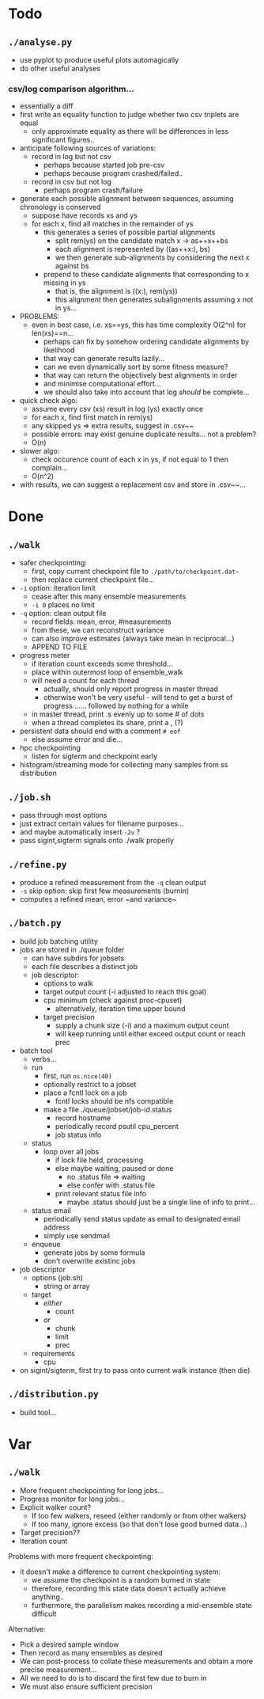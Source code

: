 # Todo

## `./analyse.py`
- use pyplot to produce useful plots automagically
- do other useful analyses

### csv/log comparison algorithm...
- essentially a diff
- first write an equality function to judge whether two csv triplets are equal
    - only approximate equality as there will be differences in less significant figures..
- anticipate following sources of variations:
    - record in log but not csv
        - perhaps because started job pre-csv
        - perhaps because program crashed/failed..
    - record in csv but not log
        - perhaps program crash/failure
- generate each possible alignment between sequences, assuming chronology is conserved
    - suppose have records xs and ys
    - for each x, find all matches in the remainder of ys
        - this generates a series of possible partial alignments
            - split rem(ys) on the candidate match x -> as++x++bs
            - each alignment is represented by ((as++x:), bs)
            - we then generate sub-alignments by considering the next x against bs
        - prepend to these candidate alignments that corresponding to x missing in ys
            - that is, the alignment is ((x:), rem(ys))
            - this alignment then generates subalignments assuming x not in ys...
- PROBLEMS:
    - even in best case, i.e. xs==ys, this has time complexity O(2^n) for len(xs)==n...
        - perhaps can fix by somehow ordering candidate alignments by likelihood
        - that way can generate results lazily...
        - can we even dynamically sort by some fitness measure?
        - that way can return the objectively best alignments in order
        - and minimise computational effort...
        - we should also take into account that log _should_ be complete...
- quick check algo:
    - assume every csv (xs) result in log (ys) exactly once
    - for each x, find first match in rem(ys)
    - any skipped ys => extra results, suggest in .csv~~
    - possible errors: may exist genuine duplicate results... not a problem?
    - O(n)
- slower algo:
    - check occurence count of each x in ys, if not equal to 1 then complain...
    - O(n^2)
- with results, we can suggest a replacement csv and store in .csv~~...

# Done

## `./walk`
- safer checkpointing:
    - first, copy current checkpoint file to `./path/to/checkpoint.dat~`
    - then replace current checkpoint file...
- `-i` option: iteration limit
    - cease after this many ensemble measurements
    - `-i 0` places no limit
- `-q` option: clean output file
    - record fields: mean, error, #measurements
    - from these, we can reconstruct variance
    - can also improve estimates (always take mean in reciprocal...)
    - APPEND TO FILE
- progress meter
    - if iteration count exceeds some threshold...
    - place within outermost loop of ensemble_walk
    - will need a count for each thread
        - actually, should only report progress in master thread
        - otherwise won't be very useful - will tend to get a burst of
          progress ...... followed by nothing for a while
    - in master thread, print .s evenly up to some # of dots
    - when a thread completes its share, print a , (?)
- persistent data should end with a comment `# eof`
    - else assume error and die...
- hpc checkpointing
    - listen for sigterm and checkpoint early
- histogram/streaming mode for collecting many samples from ss distribution

## `./job.sh`
- pass through most options
- just extract certain values for filename purposes...
- and maybe automatically insert `-2v` ?
- pass sigint,sigterm signals onto ./walk properly

## `./refine.py`
- produce a refined measurement from the `-q` clean output
- `-s` skip option: skip first few measurements (burnin)
- computes a refined mean, error ~and variance~

## `./batch.py`
- build job batching utility
- jobs are stored in ./queue folder
    - can have subdirs for jobsets
    - each file describes a distinct job
    - job descriptor:
        - options to walk
        - target output count (-i adjusted to reach this goal)
        - cpu minimum (check against proc-cpuset)
            - alternatively, iteration time upper bound
        - target precision
            - supply a chunk size (-i) and a maximum output count
            - will keep running until either exceed output count or reach prec
- batch tool
    - verbs...
    - run
        - first, run `os.nice(40)`
        - optionally restrict to a jobset
        - place a fcntl lock on a job
            - fcntl locks should be nfs compatible
        - make a file ./queue/jobset/job-id.status
            - record hostname
            - periodically record psutil cpu_percent
            - job status info
    - status
        - loop over all jobs
            - if lock file held, processing
            - else maybe waiting, paused or done
                - no .status file => waiting
                - else confer with .status file
            - print relevant status file info
                - maybe .status should just be a single line of info to print...
    - status email
        - periodically send status update as email to designated email address
        - simply use sendmail
    - enqueue
        - generate jobs by some formula
        - don't overwrite existinc jobs
- job descriptor
    - options (job.sh)
        - string or array
    - target
        - _either_
            - count
        - _or_
            - chunk
            - limit
            - prec
    - requirements
        - cpu
- on sigint/sigterm, first try to pass onto current walk instance (then die)

## `./distribution.py`
- build tool...

# Var
## `./walk`
- More frequent checkpointing for long jobs...
- Progress monitor for long jobs...
- Explicit walker count?
    - If too few walkers, reseed (either randomly or from other walkers)
    - If too many, ignore excess (so that don't lose good burned data...)
- Target precision??
- Iteration count

Problems with more frequent checkpointing:
- it doesn't make a difference to current checkpointing system:
    - we assume the checkpoint is a random burned in state
    - therefore, recording this state data doesn't actually achieve anything..
    - furthermore, the parallelism makes recording a mid-ensemble state difficult

Alternative:
- Pick a desired sample window
- Then record as many ensembles as desired
- We can post-process to collate these measurements and obtain a more precise measurement...
- All we need to do is to discard the first few due to burn in
- We must also ensure sufficient precision
